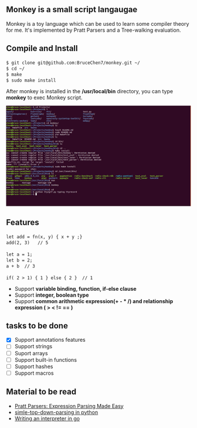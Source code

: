 ## Monkey is a small script langaugae

Monkey is a toy language which  can be used to learn some compiler theory for me. It's implemented by Pratt Parsers and a Tree-walking evaluation.

## Compile and Install
```
$ git clone git@github.com:BruceChen7/monkey.git ~/
$ cd ~/
$ make
$ sudo make install
```
After monkey is installed in the **/usr/local/bin** directory, you can type **monkey** to exec Monkey script.

![Monkey REPL Demo](doc/repl.gif)

## Features

```
let add = fn(x, y) { x + y ;} 
add(2, 3)   // 5

let a = 1;
let b = 2;
a + b  // 3

if( 2 > 1) { 1 } else { 2 }  // 1

```

* Support **variable binding, function, if-else clause**
* Support **integer, boolean type**
* Support **common arithmetic expression(+ - * /) and relationship expression ( > < != == )**

## tasks to be done
- [x] Support annotations features
- [ ] Support strings
- [ ] Suport arrays
- [ ] Support built-in functions
- [ ] Support hashes
- [ ] Support macros

## Material to be read
* [Pratt Parsers: Expression Parsing Made Easy](http://journal.stuffwithstuff.com/2011/03/19/pratt-parsers-expression-parsing-made-easy/)
* [simle-top-down-parsing in python](http://effbot.org/zone/simple-top-down-parsing.htm)
* [Writing an interpreter in go](https://interpreterbook.com/)